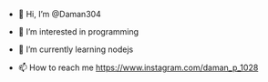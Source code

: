 - 👋 Hi, I’m @Daman304
- 👀 I’m interested in programming
- 🌱 I’m currently learning nodejs

- 📫 How to reach me https://www.instagram.com/daman_p_1028

<!---
Daman304/Daman304 is a ✨ special ✨ repository because its `README.md` (this file) appears on your GitHub profile.
You can click the Preview link to take a look at your changes.
--->
